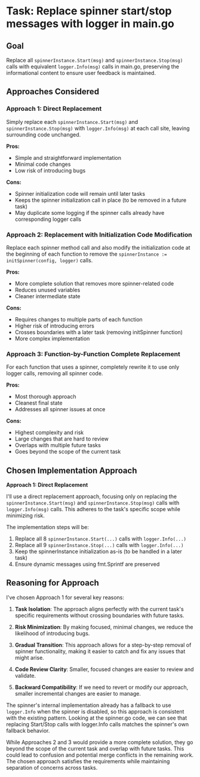 # Task: Replace spinner start/stop messages with logger in main.go

## Goal
Replace all `spinnerInstance.Start(msg)` and `spinnerInstance.Stop(msg)` calls with equivalent `logger.Info(msg)` calls in main.go, preserving the informational content to ensure user feedback is maintained.

## Approaches Considered

### Approach 1: Direct Replacement
Simply replace each `spinnerInstance.Start(msg)` and `spinnerInstance.Stop(msg)` with `logger.Info(msg)` at each call site, leaving surrounding code unchanged.

**Pros:**
- Simple and straightforward implementation
- Minimal code changes
- Low risk of introducing bugs

**Cons:**
- Spinner initialization code will remain until later tasks
- Keeps the spinner initialization call in place (to be removed in a future task)
- May duplicate some logging if the spinner calls already have corresponding logger calls

### Approach 2: Replacement with Initialization Code Modification
Replace each spinner method call and also modify the initialization code at the beginning of each function to remove the `spinnerInstance := initSpinner(config, logger)` calls.

**Pros:**
- More complete solution that removes more spinner-related code
- Reduces unused variables
- Cleaner intermediate state

**Cons:**
- Requires changes to multiple parts of each function
- Higher risk of introducing errors
- Crosses boundaries with a later task (removing initSpinner function)
- More complex implementation

### Approach 3: Function-by-Function Complete Replacement
For each function that uses a spinner, completely rewrite it to use only logger calls, removing all spinner code.

**Pros:**
- Most thorough approach
- Cleanest final state
- Addresses all spinner issues at once

**Cons:**
- Highest complexity and risk
- Large changes that are hard to review
- Overlaps with multiple future tasks
- Goes beyond the scope of the current task

## Chosen Implementation Approach
**Approach 1: Direct Replacement**

I'll use a direct replacement approach, focusing only on replacing the `spinnerInstance.Start(msg)` and `spinnerInstance.Stop(msg)` calls with `logger.Info(msg)` calls. This adheres to the task's specific scope while minimizing risk.

The implementation steps will be:
1. Replace all 8 `spinnerInstance.Start(...)` calls with `logger.Info(...)`
2. Replace all 9 `spinnerInstance.Stop(...)` calls with `logger.Info(...)`
3. Keep the spinnerInstance initialization as-is (to be handled in a later task)
4. Ensure dynamic messages using fmt.Sprintf are preserved

## Reasoning for Approach
I've chosen Approach 1 for several key reasons:

1. **Task Isolation**: The approach aligns perfectly with the current task's specific requirements without crossing boundaries with future tasks.

2. **Risk Minimization**: By making focused, minimal changes, we reduce the likelihood of introducing bugs.

3. **Gradual Transition**: This approach allows for a step-by-step removal of spinner functionality, making it easier to catch and fix any issues that might arise.

4. **Code Review Clarity**: Smaller, focused changes are easier to review and validate.

5. **Backward Compatibility**: If we need to revert or modify our approach, smaller incremental changes are easier to manage.

The spinner's internal implementation already has a fallback to use `logger.Info` when the spinner is disabled, so this approach is consistent with the existing pattern. Looking at the spinner.go code, we can see that replacing Start/Stop calls with logger.Info calls matches the spinner's own fallback behavior.

While Approaches 2 and 3 would provide a more complete solution, they go beyond the scope of the current task and overlap with future tasks. This could lead to confusion and potential merge conflicts in the remaining work. The chosen approach satisfies the requirements while maintaining separation of concerns across tasks.